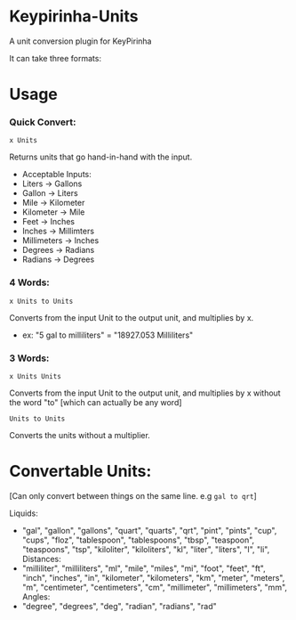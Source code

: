 # Keypirinha-Units
A unit conversion plugin for KeyPirinha

It can take three formats:

# Usage

### Quick Convert:

`x Units`

Returns units that go hand-in-hand with the input.

- Acceptable Inputs:
- Liters -> Gallons
- Gallon -> Liters
- Mile -> Kilometer
- Kilometer -> Mile
- Feet -> Inches
- Inches -> Millimters
- Millimeters -> Inches
- Degrees -> Radians
- Radians -> Degrees

### 4 Words:
`x Units to Units`

Converts from the input Unit to the output unit, and multiplies by x.
- ex: "5 gal to milliliters" = "18927.053 Milliliters"

### 3 Words:
`x Units Units`

Converts from the input Unit to the output unit, and multiplies by x without the word "to" [which can actually be any word]

`Units to Units`

Converts the units without a multiplier.

# Convertable Units: 
[Can only convert between things on the same line. e.g `gal to qrt`]

Liquids:
- "gal", "gallon", "gallons", "quart", "quarts", "qrt", "pint", "pints", "cup", "cups", "floz", "tablespoon", "tablespoons", "tbsp", "teaspoon", "teaspoons", "tsp", "kiloliter", "kiloliters", "kl", "liter", "liters", "l", "li",
Distances:
- "milliliter", "milliliters", "ml", "mile", "miles", "mi", "foot", "feet", "ft", "inch", "inches", "in", "kilometer", "kilometers", "km", "meter", "meters", "m", "centimeter", "centimeters", "cm", "millimeter", "millimeters", "mm",
Angles:	
- "degree", "degrees", "deg", "radian", "radians", "rad"
